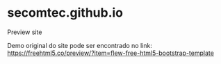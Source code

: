 # secomtec.github.io
Preview site

Demo original do site pode ser encontrado no link:
https://freehtml5.co/preview/?item=flew-free-html5-bootstrap-template

